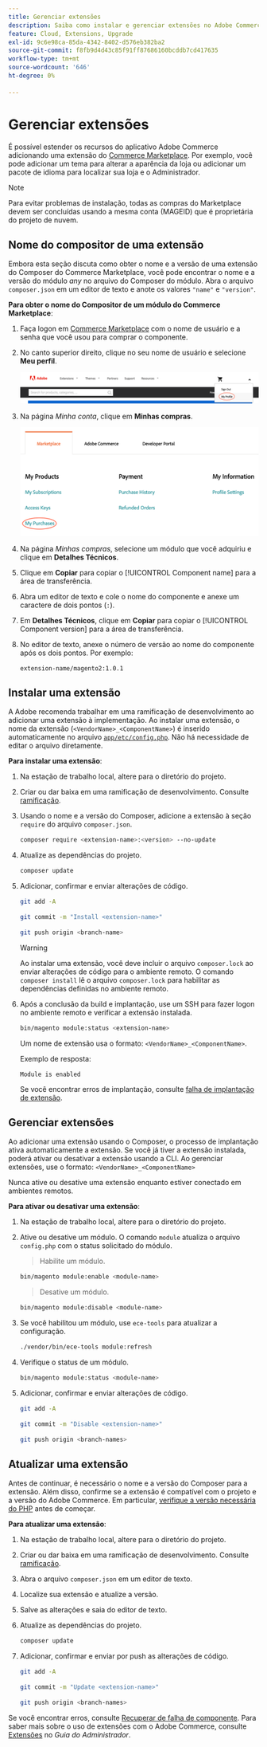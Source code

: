 ```yaml
---
title: Gerenciar extensões
description: Saiba como instalar e gerenciar extensões no Adobe Commerce na infraestrutura em nuvem.
feature: Cloud, Extensions, Upgrade
exl-id: 9c6e98ca-85da-4342-8402-d576eb382ba2
source-git-commit: f8fb9d4d43c85f91ff87686160bcddb7cd417635
workflow-type: tm+mt
source-wordcount: '646'
ht-degree: 0%

---
```


# Gerenciar extensões

É possível estender os recursos do aplicativo Adobe Commerce adicionando uma extensão do [Commerce Marketplace](https://marketplace.magento.com). Por exemplo, você pode adicionar um tema para alterar a aparência da loja ou adicionar um pacote de idioma para localizar sua loja e o Administrador.

>[!NOTE]
>
>Para evitar problemas de instalação, todas as compras do Marketplace devem ser concluídas usando a mesma conta (MAGEID) que é proprietária do projeto de nuvem.

## Nome do compositor de uma extensão

Embora esta seção discuta como obter o nome e a versão de uma extensão do Composer do Commerce Marketplace, você pode encontrar o nome e a versão do módulo _any_ no arquivo do Composer do módulo. Abra o arquivo `composer.json` em um editor de texto e anote os valores `"name"` e `"version"`.

**Para obter o nome do Compositor de um módulo do Commerce Marketplace**:

1. Faça logon em [Commerce Marketplace](https://marketplace.magento.com) com o nome de usuário e a senha que você usou para comprar o componente.

1. No canto superior direito, clique no seu nome de usuário e selecione **Meu perfil**.

   ![Acessar sua conta do Marketplace](../../assets/marketplace/my-profile.png)

1. Na página _Minha conta_, clique em **Minhas compras**.

   ![Histórico de compras do Marketplace](../../assets/marketplace/my-purchases.png)

1. Na página _Minhas compras_, selecione um módulo que você adquiriu e clique em **Detalhes Técnicos**.

1. Clique em **Copiar** para copiar o [!UICONTROL Component name] para a área de transferência.

1. Abra um editor de texto e cole o nome do componente e anexe um caractere de dois pontos (`:`).

1. Em **Detalhes Técnicos**, clique em **Copiar** para copiar o [!UICONTROL Component version] para a área de transferência.

1. No editor de texto, anexe o número de versão ao nome do componente após os dois pontos. Por exemplo:

   ```text
   extension-name/magento2:1.0.1
   ```

## Instalar uma extensão

A Adobe recomenda trabalhar em uma ramificação de desenvolvimento ao adicionar uma extensão à implementação. Ao instalar uma extensão, o nome da extensão (`<VendorName>_<ComponentName>`) é inserido automaticamente no arquivo [`app/etc/config.php`](https://experienceleague.adobe.com/docs/commerce-operations/configuration-guide/files/deployment-files.html). Não há necessidade de editar o arquivo diretamente.

**Para instalar uma extensão**:

1. Na estação de trabalho local, altere para o diretório do projeto.

1. Criar ou dar baixa em uma ramificação de desenvolvimento. Consulte [ramificação](../development/cli-branches.md).

1. Usando o nome e a versão do Composer, adicione a extensão à seção `require` do arquivo `composer.json`.

   ```bash
   composer require <extension-name>:<version> --no-update
   ```

1. Atualize as dependências do projeto.

   ```bash
   composer update
   ```

1. Adicionar, confirmar e enviar alterações de código.

   ```bash
   git add -A
   ```

   ```bash
   git commit -m "Install <extension-name>"
   ```

   ```bash
   git push origin <branch-name>
   ```

   >[!WARNING]
   >
   >Ao instalar uma extensão, você deve incluir o arquivo `composer.lock` ao enviar alterações de código para o ambiente remoto. O comando `composer install` lê o arquivo `composer.lock` para habilitar as dependências definidas no ambiente remoto.

1. Após a conclusão da build e implantação, use um SSH para fazer logon no ambiente remoto e verificar a extensão instalada.

   ```bash
   bin/magento module:status <extension-name>
   ```

   Um nome de extensão usa o formato: `<VendorName>_<ComponentName>`.

   Exemplo de resposta:

   ```terminal
   Module is enabled
   ```

   Se você encontrar erros de implantação, consulte [falha de implantação de extensão](../deploy/recover-failed-deployment.md).

## Gerenciar extensões

Ao adicionar uma extensão usando o Composer, o processo de implantação ativa automaticamente a extensão. Se você já tiver a extensão instalada, poderá ativar ou desativar a extensão usando a CLI. Ao gerenciar extensões, use o formato: `<VendorName>_<ComponentName>`

Nunca ative ou desative uma extensão enquanto estiver conectado em ambientes remotos.

**Para ativar ou desativar uma extensão**:

1. Na estação de trabalho local, altere para o diretório do projeto.

1. Ative ou desative um módulo. O comando `module` atualiza o arquivo `config.php` com o status solicitado do módulo.

   >Habilite um módulo.

   ```bash
   bin/magento module:enable <module-name>
   ```

   >Desative um módulo.

   ```bash
   bin/magento module:disable <module-name>
   ```

1. Se você habilitou um módulo, use `ece-tools` para atualizar a configuração.

   ```bash
   ./vendor/bin/ece-tools module:refresh
   ```

1. Verifique o status de um módulo.

   ```bash
   bin/magento module:status <module-name>
   ```

1. Adicionar, confirmar e enviar alterações de código.

   ```bash
   git add -A
   ```

   ```bash
   git commit -m "Disable <extension-name>"
   ```

   ```bash
   git push origin <branch-names>
   ```

## Atualizar uma extensão

Antes de continuar, é necessário o nome e a versão do Composer para a extensão. Além disso, confirme se a extensão é compatível com o projeto e a versão do Adobe Commerce. Em particular, [verifique a versão necessária do PHP](https://experienceleague.adobe.com/docs/commerce-operations/installation-guide/system-requirements.html) antes de começar.

**Para atualizar uma extensão**:

1. Na estação de trabalho local, altere para o diretório do projeto.

1. Criar ou dar baixa em uma ramificação de desenvolvimento. Consulte [ramificação](../development/cli-branches.md).

1. Abra o arquivo `composer.json` em um editor de texto.

1. Localize sua extensão e atualize a versão.

1. Salve as alterações e saia do editor de texto.

1. Atualize as dependências do projeto.

   ```bash
   composer update
   ```

1. Adicionar, confirmar e enviar por push as alterações de código.

   ```bash
   git add -A
   ```

   ```bash
   git commit -m "Update <extension-name>"
   ```

   ```bash
   git push origin <branch-names>
   ```

Se você encontrar erros, consulte [Recuperar de falha de componente](../deploy/recover-failed-deployment.md). Para saber mais sobre o uso de extensões com o Adobe Commerce, consulte [Extensões](https://experienceleague.adobe.com/docs/commerce-admin/start/resources/extensions.html) no _Guia do Administrador_.
